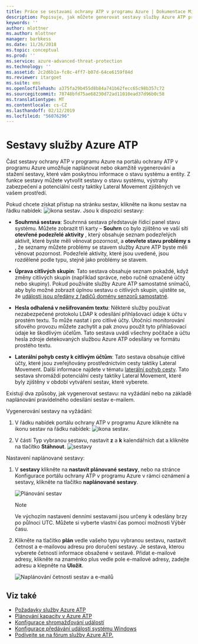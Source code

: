 ```yaml
---
title: Práce se sestavami ochrany ATP v programu Azure | Dokumentace Microsoftu
description: Popisuje, jak můžete generovat sestavy služby Azure ATP pro monitorování vaší sítě.
keywords: ''
author: mlottner
ms.author: mlottner
manager: barbkess
ms.date: 11/26/2018
ms.topic: conceptual
ms.prod: ''
ms.service: azure-advanced-threat-protection
ms.technology: ''
ms.assetid: 2c2d6b1a-fc8c-4ff7-b07d-64ce6159f84d
ms.reviewer: itargoet
ms.suite: ems
ms.openlocfilehash: a375fa29b455d8b84a741b62fecc65c98b357c72
ms.sourcegitcommit: 78748bfd75ae68230d72ad11010ead37d96b0c58
ms.translationtype: MT
ms.contentlocale: cs-CZ
ms.lasthandoff: 02/12/2019
ms.locfileid: "56076296"
---
```

# <a name="azure-atp-reports"></a>Sestavy služby Azure ATP

Část sestavy ochrany ATP v programu Azure na portálu ochrany ATP v programu Azure umožňuje naplánovat nebo okamžitě vygenerování a stažení sestavy, které vám poskytnou informace o stavu systému a entity. Z funkce sestavy můžete vytvořit sestavy o stavu systému, výstrahy zabezpečení a potenciální cesty taktiky Lateral Movement zjištěných ve vašem prostředí.


Pokud chcete získat přístup na stránku sestav, klikněte na ikonu sestav na řádku nabídek: ![ikona sestav](./media/atp-report-icon.png).
Jsou k dispozici sestavy: 

- **Souhrnná sestava**: Souhrnná sestava představuje řídicí panel stavu systému. Můžete zobrazit tři karty – **Souhrn** co bylo zjištěno ve vaší síti **otevřené podezřelé aktivity** , který obsahuje seznam podezřelých aktivit, které byste měli věnovat pozornost, a **otevřete stavu problémy s** , že seznamy můžete problémy se stavem služby Azure ATP byste měli věnovat pozornost. Podezřelé aktivity, které jsou uvedené, jsou rozdělené podle typu, stejně jako problémy se stavem. 

- **Úprava citlivých skupin**: Tato sestava obsahuje seznam pokaždé, když změny citlivých skupin (například správce, nebo ručně označené účty nebo skupiny). Pokud používáte služby Azure ATP samostatné snímačů, aby bylo možné zobrazit úplnou sestavu o citlivých skupin, ujistěte se, že [události jsou předány z řadičů domény senzorů samostatné](configure-event-forwarding.md). 

- **Hesla odhalená v nešifrovaném textu**: Některé služby používat nezabezpečené protokolu LDAP k odesílání přihlašovací údaje k účtu v prostém textu. To může nastat i pro citlivé účty. Útočníci monitorování síťového provozu můžete zachytit a pak znovu použít tyto přihlašovací údaje ke škodlivým účelům. Tato sestava uvádí všechny počítače a účtu hesla zdroje detekovaných službou Azure ATP odesílány ve formátu prostého textu. 

- **Laterální pohyb cesty k citlivým účtům**: Tato sestava obsahuje citlivé účty, které jsou zveřejňovány prostřednictvím cesty taktiky Lateral Movement. Další informace najdete v tématu [laterální pohyb cesty](use-case-lateral-movement-path.md). Tato sestava shromáždí potenciální cesty taktiky Lateral Movement, které byly zjištěny v období vytváření sestav, které vyberete. 

Existují dva způsoby, jak vygenerovat sestavu: na vyžádání nebo na základě naplánování pravidelného odesílání sestav e-mailem.

Vygenerování sestavy na vyžádání:

1. V řádku nabídek portálu ochrany ATP v programu Azure klikněte na ikonu sestav na řádku nabídek: ![ikona sestav](./media/atp-report-icon.png).

2. V části Typ vybranou sestavu, nastavit **z** a **k** kalendářních dat a klikněte na tlačítko **Stáhnout**. 
 ![sestavy](./media/reports.png)

Nastavení naplánované sestavy:
 
1. V **sestavy** klikněte na **nastavit plánované sestavy**, nebo na stránce Konfigurace portálu ochrany ATP v programu Azure v rámci oznámení a sestavy, klikněte na tlačítko **naplánované sestavy**.

   ![Plánování sestav](./media/atp-sched-reports.png)
 
   > [!NOTE]
   > Ve výchozím nastavení denními sestavami jsou určeny k odeslány brzy po půlnoci UTC. Můžete si vyberte vlastní čas pomocí možnosti Výběr času. 

2. Klikněte na tlačítko **plán** vedle vašeho typu vybranou sestavu, nastavit četnost a e-mailovou adresu pro doručení sestavy. Je sestava, kterou vyberete četností informace obsažené v sestavě. Přidat e-mailové adresy, klikněte na znaménko plus vedle pole e-mailové adresy, zadejte adresu a klepněte na **Uložit**.

   ![Naplánování četnosti sestav a e-mailů](./media/sched-report1.png)


## <a name="see-also"></a>Viz také
- [Požadavky služby Azure ATP](atp-prerequisites.md)
- [Plánování kapacity v Azure ATP](atp-capacity-planning.md)
- [Konfigurace shromažďování událostí](configure-event-collection.md)
- [Konfigurace předávání událostí systému Windows](configure-event-forwarding.md)
- [Podívejte se na fórum služby Azure ATP.](https://aka.ms/azureatpcommunity)